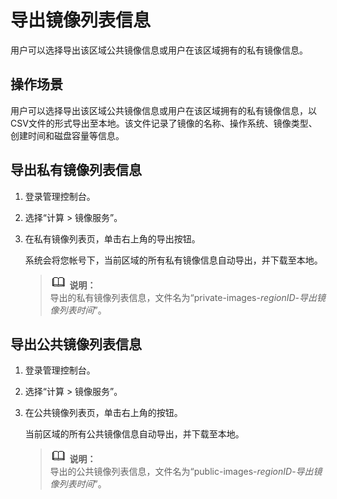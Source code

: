 # 导出镜像列表信息<a name="ZH-CN_TOPIC_0090099339"></a>

用户可以选择导出该区域公共镜像信息或用户在该区域拥有的私有镜像信息。

## 操作场景<a name="section298410361571"></a>

用户可以选择导出该区域公共镜像信息或用户在该区域拥有的私有镜像信息，以CSV文件的形式导出至本地。该文件记录了镜像的名称、操作系统、镜像类型、创建时间和磁盘容量等信息。

## 导出私有镜像列表信息<a name="section8755447183137"></a>

1.  登录管理控制台。
2.  选择“计算 \> 镜像服务”。
3.  在私有镜像列表页，单击右上角的导出按钮。

    系统会将您帐号下，当前区域的所有私有镜像信息自动导出，并下载至本地。

    >![](public_sys-resources/icon-note.gif) **说明：**   
    >导出的私有镜像列表信息，文件名为“private-images-_regionID_-_导出镜像列表时间_”。  


## 导出公共镜像列表信息<a name="section30776908173028"></a>

1.  登录管理控制台。
2.  选择“计算 \> 镜像服务”。
3.  在公共镜像列表页，单击右上角的按钮。

    当前区域的所有公共镜像信息自动导出，并下载至本地。

    >![](public_sys-resources/icon-note.gif) **说明：**   
    >导出的公共镜像列表信息，文件名为“public-images-_regionID_-_导出镜像列表时间_”。  



